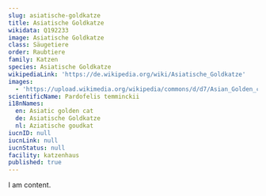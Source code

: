 ```yaml
---
slug: asiatische-goldkatze
title: Asiatische Goldkatze
wikidata: Q192233
image: Asiatische Goldkatze
class: Säugetiere
order: Raubtiere
family: Katzen
species: Asiatische Goldkatze
wikipediaLink: 'https://de.wikipedia.org/wiki/Asiatische_Goldkatze'
images:
  - 'https://upload.wikimedia.org/wikipedia/commons/d/d7/Asian_Golden_cat.jpg'
scientificName: Pardofelis temminckii
i18nNames:
  en: Asiatic golden cat
  de: Asiatische Goldkatze
  nl: Aziatische goudkat
iucnID: null
iucnLink: null
iucnStatus: null
facility: katzenhaus
published: true
---
```


I am content.
